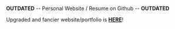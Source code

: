**OUTDATED** -- Personal Website / Resume on Github -- **OUTDATED**

Upgraded and fancier website/portfolio is [**HERE**](https://dhanikabotejue.vercel.app/)!
